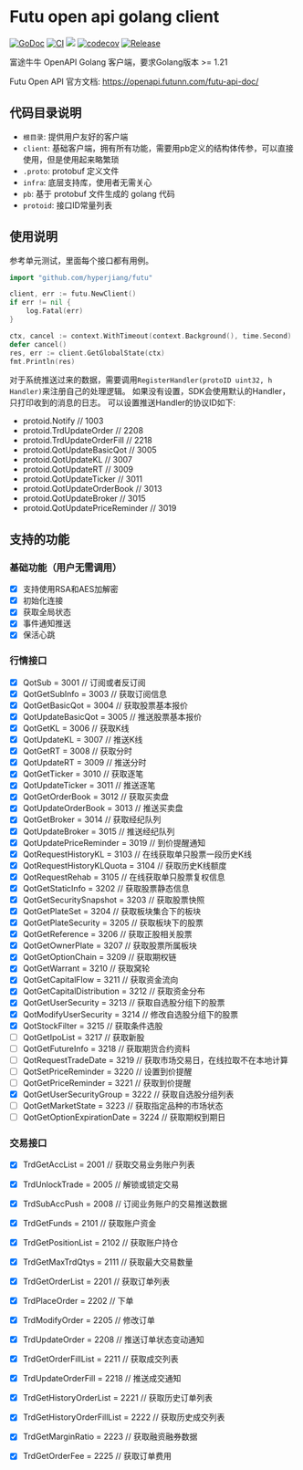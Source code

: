 # Futu open api golang client

[![GoDoc](https://pkg.go.dev/badge/github.com/hyperjiang/futu)](https://pkg.go.dev/github.com/hyperjiang/futu)
[![CI](https://github.com/hyperjiang/futu/actions/workflows/ci.yml/badge.svg?branch=main)](https://github.com/hyperjiang/futu/actions/workflows/ci.yml)
[![](https://goreportcard.com/badge/github.com/hyperjiang/futu)](https://goreportcard.com/report/github.com/hyperjiang/futu)
[![codecov](https://codecov.io/gh/hyperjiang/futu/graph/badge.svg?token=iI7hyTEenz)](https://codecov.io/gh/hyperjiang/futu)
[![Release](https://img.shields.io/github/release/hyperjiang/futu.svg)](https://github.com/hyperjiang/futu/releases)

富途牛牛 OpenAPI Golang 客户端，要求Golang版本 >= 1.21

Futu Open API 官方文档: https://openapi.futunn.com/futu-api-doc/

## 代码目录说明

- `根目录`: 提供用户友好的客户端
- `client`: 基础客户端，拥有所有功能，需要用pb定义的结构体传参，可以直接使用，但是使用起来略繁琐
- `.proto`: protobuf 定义文件
- `infra`: 底层支持库，使用者无需关心
- `pb`: 基于 protobuf 文件生成的 golang 代码
- `protoid`: 接口ID常量列表

## 使用说明

参考单元测试，里面每个接口都有用例。

```go
import "github.com/hyperjiang/futu"

client, err := futu.NewClient()
if err != nil {
    log.Fatal(err)
}

ctx, cancel := context.WithTimeout(context.Background(), time.Second)
defer cancel()
res, err := client.GetGlobalState(ctx)
fmt.Println(res)
```

对于系统推送过来的数据，需要调用`RegisterHandler(protoID uint32, h Handler)`来注册自己的处理逻辑。
如果没有设置，SDK会使用默认的Handler，只打印收到的消息的日志。
可以设置推送Handler的协议ID如下:
- protoid.Notify // 1003
- protoid.TrdUpdateOrder // 2208
- protoid.TrdUpdateOrderFill // 2218
- protoid.QotUpdateBasicQot // 3005
- protoid.QotUpdateKL // 3007
- protoid.QotUpdateRT // 3009
- protoid.QotUpdateTicker // 3011
- protoid.QotUpdateOrderBook // 3013
- protoid.QotUpdateBroker // 3015
- protoid.QotUpdatePriceReminder // 3019

## 支持的功能

### 基础功能（用户无需调用）
- [x] 支持使用RSA和AES加解密
- [x] 初始化连接
- [x] 获取全局状态
- [x] 事件通知推送
- [x] 保活心跳

### 行情接口
- [x] QotSub                     = 3001 // 订阅或者反订阅
- [x] QotGetSubInfo              = 3003 // 获取订阅信息
- [x] QotGetBasicQot             = 3004 // 获取股票基本报价
- [x] QotUpdateBasicQot          = 3005 // 推送股票基本报价
- [x] QotGetKL                   = 3006 // 获取K线
- [x] QotUpdateKL                = 3007 // 推送K线
- [x] QotGetRT                   = 3008 // 获取分时
- [x] QotUpdateRT                = 3009 // 推送分时
- [x] QotGetTicker               = 3010 // 获取逐笔
- [x] QotUpdateTicker            = 3011 // 推送逐笔
- [x] QotGetOrderBook            = 3012 // 获取买卖盘
- [x] QotUpdateOrderBook         = 3013 // 推送买卖盘
- [x] QotGetBroker               = 3014 // 获取经纪队列
- [x] QotUpdateBroker            = 3015 // 推送经纪队列
- [x] QotUpdatePriceReminder     = 3019 // 到价提醒通知
- [x] QotRequestHistoryKL        = 3103 // 在线获取单只股票一段历史K线
- [x] QotRequestHistoryKLQuota   = 3104 // 获取历史K线额度
- [x] QotRequestRehab            = 3105 // 在线获取单只股票复权信息
- [x] QotGetStaticInfo           = 3202 // 获取股票静态信息
- [x] QotGetSecuritySnapshot     = 3203 // 获取股票快照
- [x] QotGetPlateSet             = 3204 // 获取板块集合下的板块
- [x] QotGetPlateSecurity        = 3205 // 获取板块下的股票
- [x] QotGetReference            = 3206 // 获取正股相关股票
- [x] QotGetOwnerPlate           = 3207 // 获取股票所属板块
- [x] QotGetOptionChain          = 3209 // 获取期权链
- [x] QotGetWarrant              = 3210 // 获取窝轮
- [x] QotGetCapitalFlow          = 3211 // 获取资金流向
- [x] QotGetCapitalDistribution  = 3212 // 获取资金分布
- [x] QotGetUserSecurity         = 3213 // 获取自选股分组下的股票
- [x] QotModifyUserSecurity      = 3214 // 修改自选股分组下的股票
- [x] QotStockFilter             = 3215 // 获取条件选股
- [ ] QotGetIpoList              = 3217 // 获取新股
- [ ] QotGetFutureInfo           = 3218 // 获取期货合约资料
- [ ] QotRequestTradeDate        = 3219 // 获取市场交易日，在线拉取不在本地计算
- [ ] QotSetPriceReminder        = 3220 // 设置到价提醒
- [ ] QotGetPriceReminder        = 3221 // 获取到价提醒
- [x] QotGetUserSecurityGroup    = 3222 // 获取自选股分组列表
- [ ] QotGetMarketState          = 3223 // 获取指定品种的市场状态
- [ ] QotGetOptionExpirationDate = 3224 // 获取期权到期日

### 交易接口
- [x] TrdGetAccList              = 2001 // 获取交易业务账户列表
- [x] TrdUnlockTrade             = 2005 // 解锁或锁定交易
- [x] TrdSubAccPush              = 2008 // 订阅业务账户的交易推送数据
- [x] TrdGetFunds                = 2101 // 获取账户资金
- [x] TrdGetPositionList         = 2102 // 获取账户持仓
- [x] TrdGetMaxTrdQtys           = 2111 // 获取最大交易数量
- [x] TrdGetOrderList            = 2201 // 获取订单列表
- [x] TrdPlaceOrder              = 2202 // 下单
- [x] TrdModifyOrder             = 2205 // 修改订单
- [x] TrdUpdateOrder             = 2208 // 推送订单状态变动通知
- [x] TrdGetOrderFillList        = 2211 // 获取成交列表
- [x] TrdUpdateOrderFill         = 2218 // 推送成交通知
- [x] TrdGetHistoryOrderList     = 2221 // 获取历史订单列表
- [x] TrdGetHistoryOrderFillList = 2222 // 获取历史成交列表
- [x] TrdGetMarginRatio          = 2223 // 获取融资融券数据
- [x] TrdGetOrderFee             = 2225 // 获取订单费用

